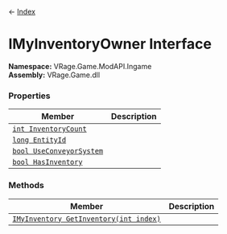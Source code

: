 ← [Index](index.md)
# IMyInventoryOwner Interface
**Namespace:** VRage.Game.ModAPI.Ingame  
**Assembly:** VRage.Game.dll  
### Properties
|Member|Description|
|---|---|
|[`int InventoryCount`](VRage.Game.ModAPI.Ingame.InventoryCount)||
|[`long EntityId`](VRage.Game.ModAPI.Ingame.EntityId)||
|[`bool UseConveyorSystem`](VRage.Game.ModAPI.Ingame.UseConveyorSystem)||
|[`bool HasInventory`](VRage.Game.ModAPI.Ingame.HasInventory)||
### Methods
|Member|Description|
|---|---|
|[`IMyInventory GetInventory(int index)`](VRage.Game.ModAPI.Ingame.GetInventory)||
